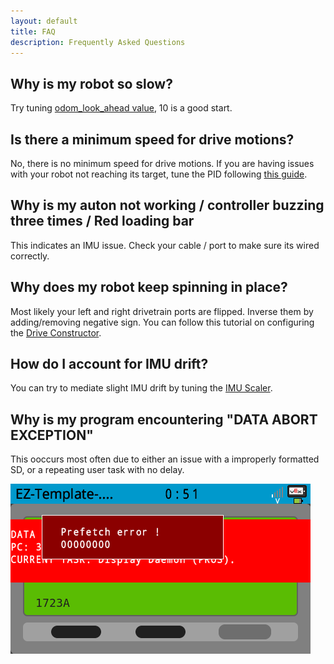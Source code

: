 ```yaml
---
layout: default
title: FAQ
description: Frequently Asked Questions
---
```



## Why is my robot so slow?

Try tuning [odom_look_ahead value](https://ez-robotics.github.io/EZ-Template/docs/odom_general#odom_look_ahead_set), 10 is a good start.

## Is there a minimum speed for drive motions?

No, there is no minimum speed for drive motions. If you are having issues with your robot not reaching its target, tune the PID following [this guide](https://ez-robotics.github.io/EZ-Template/tutorials/tuning_pid_constants).

## Why is my auton not working / controller buzzing three times / Red loading bar

This indicates an IMU issue. Check your cable / port to make sure its wired correctly.  

## Why does my robot keep spinning in place?

Most likely your left and right drivetrain ports are flipped. Inverse them by adding/removing negative sign.
You can follow this tutorial on configuring the [Drive Constructor](https://ez-robotics.github.io/EZ-Template/tutorials/installation#configure-the-drive-constructor).

## How do I account for IMU drift?

You can try to mediate slight IMU drift by tuning the [IMU Scaler](https://ez-robotics.github.io/EZ-Template/tutorials/tuning_imu_scale).

## Why is my program encountering "DATA ABORT EXCEPTION"

This ooccurs most often due to either an issue with a improperly formatted SD, or a repeating user task with no delay.

![Image](dataaborterrorexample.png)